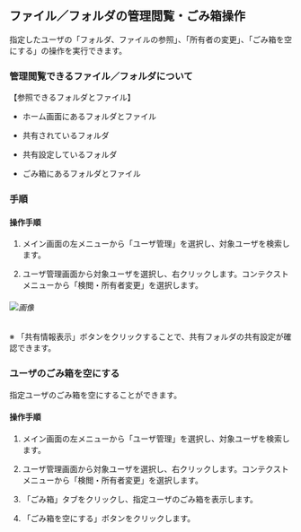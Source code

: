 ## ファイル／フォルダの管理閲覧・ごみ箱操作

指定したユーザの「フォルダ、ファイルの参照」、「所有者の変更」、「ごみ箱を空にする」の操作を実行できます。

### 管理閲覧できるファイル／フォルダについて

【参照できるフォルダとファイル】

* ホーム画面にあるフォルダとファイル

* 共有されているフォルダ

* 共有設定しているフォルダ

* ごみ箱にあるフォルダとファイル

### 手順

#### 操作手順

1. メイン画面の左メニューから「ユーザ管理」を選択し、対象ユーザを検索します。

2. ユーザ管理画面から対象ユーザを選択し、右クリックします。コンテクストメニューから「検閲・所有者変更」を選択します。

###### ![画像]()

※ 「共有情報表示」ボタンをクリックすることで、共有フォルダの共有設定が確認できます。

### ユーザのごみ箱を空にする

指定ユーザのごみ箱を空にすることができます。

#### 操作手順

1. メイン画面の左メニューから「ユーザ管理」を選択し、対象ユーザを検索します。

2. ユーザ管理画面から対象ユーザを選択し、右クリックします。コンテクストメニューから「検閲・所有者変更」を選択します。

3. 「ごみ箱」タブをクリックし、指定ユーザのごみ箱を表示します。

4. 「ごみ箱を空にする」ボタンをクリックします。

<!-- ![代替テキスト](http://placehold.jp/30/e0e0e0/6e6e6e/500x100.png?text=%E7%94%BB%E5%83%8F%E5%A4%89%E6%9B%B4) -->

